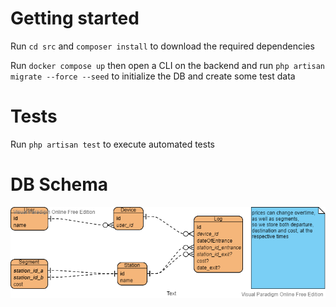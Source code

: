 # Getting started
Run `cd src` and `composer install` to download the required
dependencies

Run `docker compose up` then open a CLI on the backend
and run `php artisan migrate --force --seed` to initialize
the DB and create some test data

# Tests
Run `php artisan test` to execute automated tests

# DB Schema
![db schema](db-schema.png)